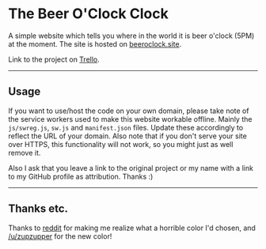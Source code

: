 # The Beer O'Clock Clock

A simple website which tells you where in the world it is beer o'clock (5PM) at the moment. The site is hosted on [beeroclock.site](https://www.beeroclock.site/).

Link to the project on [Trello](https://trello.com/b/8eTt2jOo/beeroclock-site).

---

## Usage

If you want to use/host the code on your own domain, please take note of the service workers used to make this website workable offline. Mainly the `js/swreg.js`, `sw.js` and `manifest.json` files. Update these accordingly to reflect the URL of your domain. Also note that if you don't serve your site over HTTPS, this functionality will not work, so you might just as well remove it.

Also I ask that you leave a link to the original project or my name with a link to my GitHub profile as attribution. Thanks :)

---

## Thanks etc.

Thanks to [reddit](https://www.reddit.com/r/Homebrewing/comments/67n9tl/was_bored_during_my_travels_so_i_made_a_beer/) for making me realize what a horrible color I'd chosen, and [/u/zupzupper](https://www.reddit.com/user/zupzupper) for the new color!
